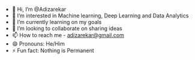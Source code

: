 - 👋 Hi, I’m @Adizarekar
- 👀 I’m interested in Machine learning, Deep Learning and Data Analytics 
- 🌱 I’m currently learning on my goals 
- 💞️ I’m looking to collaborate on sharing ideas
- 📫 How to reach me - adizarekar@gmail.com
- 😄 Pronouns: He/Him
- ⚡ Fun fact: Nothing is Permanent 

<!---
Adizarekar/Adizarekar is a ✨ special ✨ repository because its `README.md` (this file) appears on your GitHub profile.
You can click the Preview link to take a look at your changes.
--->
